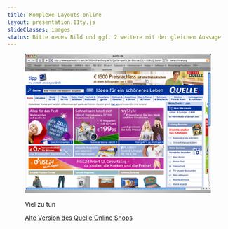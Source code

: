 ```yaml
---
title: Komplexe Layouts online
layout: presentation.11ty.js
slideClasses: images
status: Bitte neues Bild und ggf. 2 weitere mit der gleichen Aussage
---
```


<section class="image screenshot">
  <figure>
    <img src="./images/quelle.pdf.jpg">
    <figcaption class="bu">
      <p>Viel zu tun</p>
      <p class="credit">
        <a href="https://quelle.de">Alte Version des Quelle Online Shops</a>
      </p>
    </figcaption>
  </figure>
</section>
